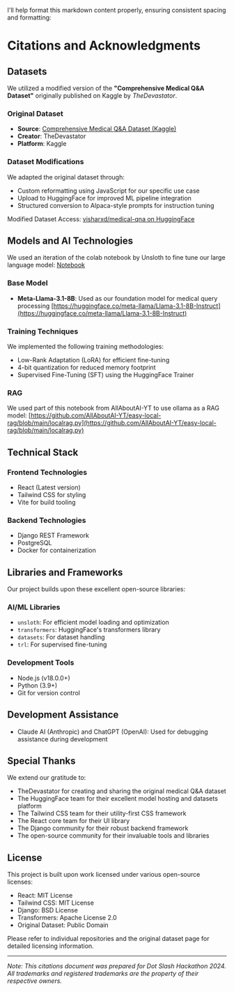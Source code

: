 I'll help format this markdown content properly, ensuring consistent spacing and formatting:

# Citations and Acknowledgments

## Datasets

We utilized a modified version of the **"Comprehensive Medical Q&A Dataset"** originally published on Kaggle by *TheDevastator*. 

### Original Dataset

* **Source**: [Comprehensive Medical Q&A Dataset (Kaggle)](https://www.kaggle.com/datasets/thedevastator/comprehensive-medical-q-a-dataset?resource=download)
* **Creator**: TheDevastator
* **Platform**: Kaggle

### Dataset Modifications

We adapted the original dataset through:

* Custom reformatting using JavaScript for our specific use case
* Upload to HuggingFace for improved ML pipeline integration
* Structured conversion to Alpaca-style prompts for instruction tuning

Modified Dataset Access: [visharxd/medical-qna on HuggingFace](https://huggingface.co/datasets/visharxd/medical-qna)

## Models and AI Technologies

We used an iteration of the colab notebook by Unsloth to fine tune our large language model: [Notebook](https://colab.research.google.com/drive/1Ys44kVvmeZtnICzWz0xgpRnrIOjZAuxp?usp=sharing)

### Base Model

* **Meta-Llama-3.1-8B**: Used as our foundation model for medical query processing [https://huggingface.co/meta-llama/Llama-3.1-8B-Instruct](https://huggingface.co/meta-llama/Llama-3.1-8B-Instruct)

### Training Techniques

We implemented the following training methodologies:

* Low-Rank Adaptation (LoRA) for efficient fine-tuning
* 4-bit quantization for reduced memory footprint
* Supervised Fine-Tuning (SFT) using the HuggingFace Trainer

### RAG

We used part of this notebook from AllAboutAI-YT to use ollama as a RAG model: [https://github.com/AllAboutAI-YT/easy-local-rag/blob/main/localrag.py](https://github.com/AllAboutAI-YT/easy-local-rag/blob/main/localrag.py)

## Technical Stack

### Frontend Technologies

* React (Latest version)
* Tailwind CSS for styling
* Vite for build tooling

### Backend Technologies

* Django REST Framework
* PostgreSQL
* Docker for containerization

## Libraries and Frameworks

Our project builds upon these excellent open-source libraries:

### AI/ML Libraries

* `unsloth`: For efficient model loading and optimization
* `transformers`: HuggingFace's transformers library
* `datasets`: For dataset handling
* `trl`: For supervised fine-tuning

### Development Tools

* Node.js (v18.0.0+)
* Python (3.9+)
* Git for version control

## Development Assistance

* Claude AI (Anthropic) and ChatGPT (OpenAI): Used for debugging assistance during development

## Special Thanks

We extend our gratitude to:

* TheDevastator for creating and sharing the original medical Q&A dataset
* The HuggingFace team for their excellent model hosting and datasets platform
* The Tailwind CSS team for their utility-first CSS framework
* The React core team for their UI library
* The Django community for their robust backend framework
* The open-source community for their invaluable tools and libraries

## License

This project is built upon work licensed under various open-source licenses:

* React: MIT License
* Tailwind CSS: MIT License
* Django: BSD License
* Transformers: Apache License 2.0
* Original Dataset: Public Domain

Please refer to individual repositories and the original dataset page for detailed licensing information.

---

*Note: This citations document was prepared for Dot Slash Hackathon 2024. All trademarks and registered trademarks are the property of their respective owners.*
